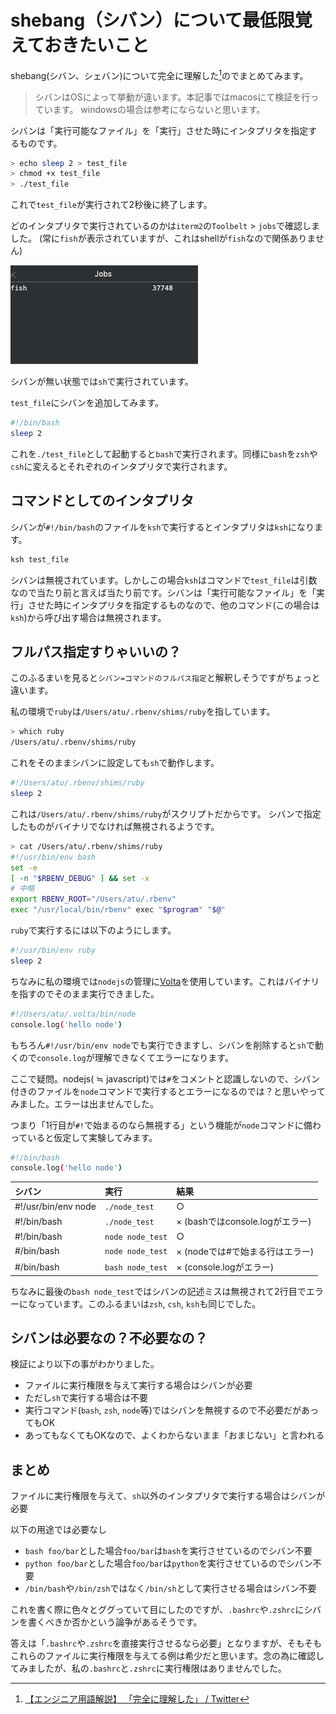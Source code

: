# shebang（シバン）について最低限覚えておきたいこと

shebang(シバン、シェバン)について完全に理解した[^1]のでまとめてみます。

> シバンはOSによって挙動が違います。本記事ではmacosにて検証を行っています。
> windowsの場合は参考にならないと思います。

シバンは「実行可能なファイル」を「実行」させた時にインタプリタを指定するものです。

```bash
> echo sleep 2 > test_file
> chmod +x test_file
> ./test_file
```

これで`test_file`が実行されて2秒後に終了します。

どのインタプリタで実行されているのかは`iterm2`の`Toolbelt` > `jobs`で確認しました。
(常に`fish`が表示されていますが、これはshellが`fish`なので関係ありません)

![alt](../images/howto-shebang/jobs.gif)

シバンが無い状態では`sh`で実行されています。

`test_file`にシバンを追加してみます。

```bash
#!/bin/bash
sleep 2
```

これを`./test_file`として起動すると`bash`で実行されます。同様に`bash`を`zsh`や`csh`に変えるとそれぞれのインタプリタで実行されます。

## コマンドとしてのインタプリタ

シバンが`#!/bin/bash`のファイルを`ksh`で実行するとインタプリタは`ksh`になります。

```bash
ksh test_file
```

シバンは無視されています。しかしこの場合`ksh`はコマンドで`test_file`は引数なので当たり前と言えば当たり前です。シバンは「実行可能なファイル」を「実行」させた時にインタプリタを指定するものなので、他のコマンド(この場合は`ksh`)から呼び出す場合は無視されます。

## フルパス指定すりゃいいの？

このふるまいを見ると`シバン=コマンドのフルパス指定`と解釈しそうですがちょっと違います。

私の環境で`ruby`は`/Users/atu/.rbenv/shims/ruby`を指しています。

```bash
> which ruby
/Users/atu/.rbenv/shims/ruby
```

これをそのままシバンに設定しても`sh`で動作します。

```bash
#!/Users/atu/.rbenv/shims/ruby
sleep 2
```

これは`/Users/atu/.rbenv/shims/ruby`がスクリプトだからです。
シバンで指定したものがバイナリでなければ無視されるようです。

```bash
> cat /Users/atu/.rbenv/shims/ruby
#!/usr/bin/env bash
set -e
[ -n "$RBENV_DEBUG" ] && set -x
# 中略
export RBENV_ROOT="/Users/atu/.rbenv"
exec "/usr/local/bin/rbenv" exec "$program" "$@"
```

`ruby`で実行するには以下のようにします。

```bash
#!/usr/bin/env ruby
sleep 2
```

ちなみに私の環境では`nodejs`の管理に[Volta](https://volta.sh/)を使用しています。これはバイナリを指すのでそのまま実行できました。

```bash
#!/Users/atu/.volta/bin/node
console.log('hello node')
```

もちろん`#!/usr/bin/env node`でも実行できますし、シバンを削除すると`sh`で動くので`console.log`が理解できなくてエラーになります。

ここで疑問。nodejs( ≒ javascript)では`#`をコメントと認識しないので、シバン付きのファイルを`node`コマンドで実行するとエラーになるのでは？と思いやってみました。エラーは出ませんでした。

つまり「1行目が`#!`で始まるのなら無視する」という機能が`node`コマンドに備わっていると仮定して実験してみます。

```bash
#!/bin/bash
console.log('hello node')
```

| シバン                 | 実行             | 結果                      |
|:--------------------|:-----------------|:--------------------------|
| #!/usr/bin/env node | `./node_test`    | ○                         |
| #!/bin/bash         | `./node_test`    | × (bashではconsole.logがエラー) |
| #!/bin/bash         | `node node_test` | ○                         |
| #/bin/bash          | `node node_test` | × (nodeでは#で始まる行はエラー)    |
| #/bin/bash          | `bash node_test` | × (console.logがエラー)       |

ちなみに最後の`bash node_test`ではシバンの記述ミスは無視されて2行目でエラーになっています。このふるまいは`zsh`, `csh`, `ksh`も同じでした。

## シバンは必要なの？不必要なの？

検証により以下の事がわかりました。

- ファイルに実行権限を与えて実行する場合はシバンが必要
- ただし`sh`で実行する場合は不要
- 実行コマンド(`bash`, `zsh`, `node`等)ではシバンを無視するので不必要だがあってもOK
- あってもなくてもOKなので、よくわからないまま「おまじない」と言われる

## まとめ

ファイルに実行権限を与えて、`sh`以外のインタプリタで実行する場合はシバンが必要

以下の用途では必要なし

- `bash foo/bar`とした場合`foo/bar`は`bash`を実行させているのでシバン不要
- `python foo/bar`とした場合`foo/bar`は`python`を実行させているのでシバン不要
- `/bin/bash`や`/bin/zsh`ではなく`/bin/sh`として実行させる場合はシバン不要

これを書く際に色々とググっていて目にしたのですが、`.bashrc`や`.zshrc`にシバンを書くべきか否かという論争があるそうです。

答えは「`.bashrc`や`.zshrc`を直接実行させるなら必要」となりますが、そもそもこれらのファイルに実行権限を与えてる例は希少だと思います。念の為に確認してみましたが、私の`.bashrc`と`.zshrc`に実行権限はありませんでした。

[^1]: [【エンジニア用語解説】 「完全に理解した」 / Twitter](https://twitter.com/ito_yusaku/status/1042604780718157824)
